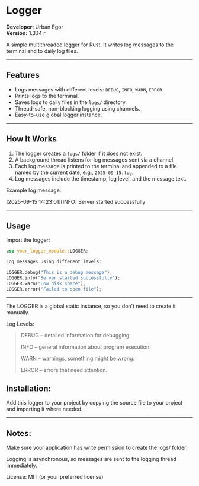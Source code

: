# Logger

**Developer:** Urban Egor  
**Version:** 1.3.14 r  

A simple multithreaded logger for Rust. It writes log messages to the terminal and to daily log files.

---

## Features

- Logs messages with different levels: `DEBUG`, `INFO`, `WARN`, `ERROR`.
- Prints logs to the terminal.
- Saves logs to daily files in the `logs/` directory.
- Thread-safe, non-blocking logging using channels.
- Easy-to-use global logger instance.

---

## How It Works

1. The logger creates a `logs/` folder if it does not exist.
2. A background thread listens for log messages sent via a channel.
3. Each log message is printed to the terminal and appended to a file named by the current date, e.g., `2025-09-15.log`.
4. Log messages include the timestamp, log level, and the message text.

Example log message:

[2025-09-15 14:23:01][INFO] Server started successfully


---

## Usage

Import the logger:

```rust
use your_logger_module::LOGGER;

Log messages using different levels:

LOGGER.debug("This is a debug message");
LOGGER.info("Server started successfully");
LOGGER.warn("Low disk space");
LOGGER.error("Failed to open file");
```

---


The LOGGER is a global static instance, so you don't need to create it manually.

Log Levels:

> DEBUG – detailed information for debugging.
> 
> INFO – general information about program execution.
> 
> WARN – warnings, something might be wrong.
> 
> ERROR – errors that need attention.


## Installation:

Add this logger to your project by copying the source file to your project and importing it where needed.


---


## Notes:

Make sure your application has write permission to create the logs/ folder.

Logging is asynchronous, so messages are sent to the logging thread immediately.

License: MIT (or your preferred license)
